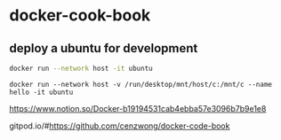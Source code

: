 # docker-cook-book

## deploy a ubuntu for development
``` bash
docker run --network host -it ubuntu

```
```
docker run --network host -v /run/desktop/mnt/host/c:/mnt/c --name hello -it ubuntu
```
https://www.notion.so/Docker-b19194531cab4ebba57e3096b7b9e1e8


gitpod.io/#https://github.com/cenzwong/docker-code-book
